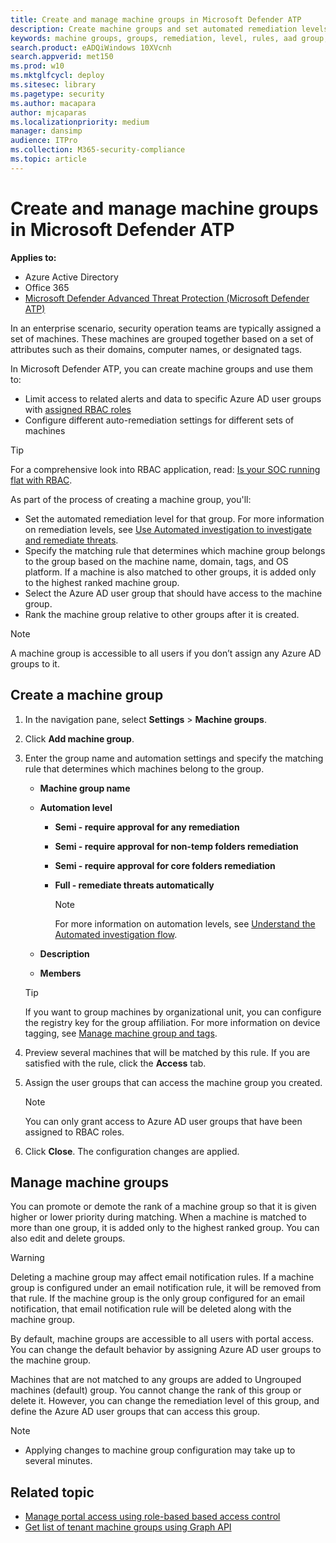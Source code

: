 ```yaml
---
title: Create and manage machine groups in Microsoft Defender ATP
description: Create machine groups and set automated remediation levels on them by confiring the rules that apply on the group
keywords: machine groups, groups, remediation, level, rules, aad group, role, assign, rank
search.product: eADQiWindows 10XVcnh
search.appverid: met150
ms.prod: w10
ms.mktglfcycl: deploy
ms.sitesec: library
ms.pagetype: security
ms.author: macapara
author: mjcaparas
ms.localizationpriority: medium
manager: dansimp
audience: ITPro
ms.collection: M365-security-compliance 
ms.topic: article
---
```


# Create and manage machine groups in Microsoft Defender ATP
**Applies to:**


- Azure Active Directory
- Office 365
- [Microsoft Defender Advanced Threat Protection (Microsoft Defender ATP)](https://go.microsoft.com/fwlink/p/?linkid=2069559)



In an enterprise scenario, security operation teams are typically assigned a set of machines. These machines are grouped together based on a set of attributes such as their domains, computer names, or designated tags.

In Microsoft Defender ATP, you can create machine groups and use them to:
- Limit access to related alerts and data to specific Azure AD user groups with [assigned RBAC roles](rbac.md) 
- Configure different auto-remediation settings for different sets of machines

>[!TIP]
> For a comprehensive look into RBAC application, read: [Is your SOC running flat with RBAC](https://techcommunity.microsoft.com/t5/Windows-Defender-ATP/Is-your-SOC-running-flat-with-limited-RBAC/ba-p/320015).

As part of the process of creating a machine group, you'll:
- Set the automated remediation level for that group. For more information on remediation levels, see [Use Automated investigation to investigate and remediate threats](automated-investigations.md).
- Specify the matching rule that determines which machine group belongs to the group based on the machine name, domain, tags, and OS platform. If a machine is also matched to other groups, it is added only to the highest ranked machine group.
- Select the Azure AD user group that should have access to the machine group.
- Rank the machine group relative to other groups after it is created.

>[!NOTE]
>A machine group is accessible to all users if you don’t assign any Azure AD groups to it.



## Create a machine group

1.	In the navigation pane, select **Settings** > **Machine groups**.

2.	Click **Add machine group**. 

3.	Enter the group name and automation settings and specify the matching rule that determines which machines belong to the group.

    - **Machine group name**
    - **Automation level**
	  - **Semi - require approval for any remediation**
      - **Semi - require approval for non-temp folders remediation**
      - **Semi - require approval for core folders remediation**
      - **Full - remediate threats automatically**
        
        >[!NOTE]
        > For more information on automation levels, see [Understand the Automated investigation flow](automated-investigations.md#understand-the-automated-investigation-flow).        

	 - **Description**
	 - **Members**      

    >[!TIP]
    >If you want to group machines by organizational unit, you can configure the registry key for the group affiliation. For more information on device tagging, see [Manage machine group and tags](https://docs.microsoft.com/windows/security/threat-protection/windows-defender-atp/investigate-machines-windows-defender-advanced-threat-protection#manage-machine-group-and-tags).

4.	Preview several machines that will be matched by this rule. If you are satisfied with the rule, click the **Access** tab.

5.	Assign the user groups that can access the machine group you created. 

    >[!NOTE]
    >You can only grant access to Azure AD user groups that have been assigned to RBAC roles. 

6.	Click **Close**. The configuration changes are applied.


## Manage machine groups
You can promote or demote the rank of a machine group so that it is given higher or lower priority during matching. When a machine is matched to more than one group, it is added only to the highest ranked group. You can also edit and delete groups.

>[!WARNING]
>Deleting a machine group may affect email notification rules. If a machine group is configured under an email notification rule, it will be removed from that rule. If the machine group is the only group configured for an email notification, that email notification rule will be deleted along with the machine group.

By default, machine groups are accessible to all users with portal access. You can change the default behavior by assigning Azure AD user groups to the machine group.

Machines that are not matched to any groups are added to Ungrouped machines (default) group. You cannot change the rank of this group or delete it. However, you can change the remediation level of this group, and define the Azure AD user groups that can access this group.

>[!NOTE]
> - Applying changes to machine group configuration may take up to several minutes.


## Related topic
- [Manage portal access using role-based based access control](rbac.md)
- [Get list of tenant machine groups using Graph API](get-machinegroups-collection.md)